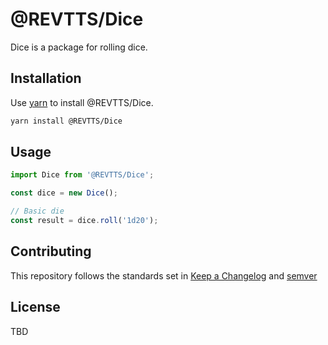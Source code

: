 # @REVTTS/Dice

Dice is a package for rolling dice.

## Installation

Use [yarn](https://yarnpkg.com/) to install @REVTTS/Dice.

```bash
yarn install @REVTTS/Dice
```

## Usage

```javascript
import Dice from '@REVTTS/Dice';

const dice = new Dice();

// Basic die
const result = dice.roll('1d20');
```

## Contributing
This repository follows the standards set in [Keep a Changelog](https://keepachangelog.com/en/1.0.0/) and [semver](https://semver.org/)

## License
TBD
